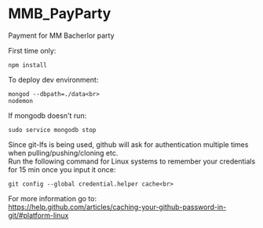 # MMB_PayParty
Payment for MM Bacherlor party

First time only:<br>
```
npm install
```

To deploy dev environment:<br>
```
mongod --dbpath=./data<br>
nodemon
```

If mongodb doesn't run:<br>
```
sudo service mongodb stop 
```

Since git-lfs is being used, github will ask for authentication multiple times when pulling/pushing/cloning etc.<br>
Run the following command for Linux systems to remember your credentials for 15 min once you input it once:<br>
```
git config --global credential.helper cache<br>
```
For more information go to:<br>
https://help.github.com/articles/caching-your-github-password-in-git/#platform-linux
